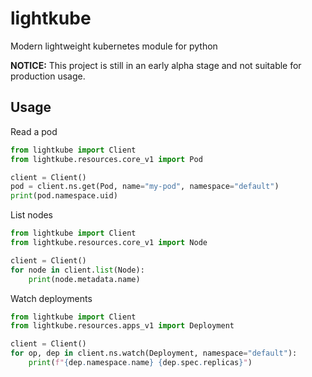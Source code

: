 # lightkube

Modern lightweight kubernetes module for python

**NOTICE:** This project is still in an early alpha stage and not suitable for production usage.

## Usage

Read a pod

```python
from lightkube import Client
from lightkube.resources.core_v1 import Pod

client = Client()
pod = client.ns.get(Pod, name="my-pod", namespace="default")
print(pod.namespace.uid)
```

List nodes
```python
from lightkube import Client
from lightkube.resources.core_v1 import Node

client = Client()
for node in client.list(Node):
    print(node.metadata.name)
```

Watch deployments
```python
from lightkube import Client
from lightkube.resources.apps_v1 import Deployment

client = Client()
for op, dep in client.ns.watch(Deployment, namespace="default"):
    print(f"{dep.namespace.name} {dep.spec.replicas}")
```
